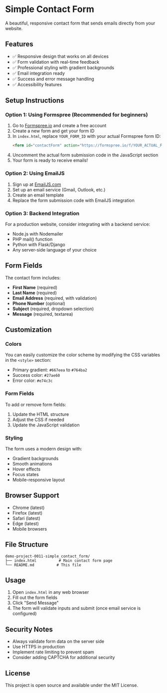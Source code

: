 # Simple Contact Form

A beautiful, responsive contact form that sends emails directly from your website.

## Features

- ✅ Responsive design that works on all devices
- ✅ Form validation with real-time feedback
- ✅ Professional styling with gradient backgrounds
- ✅ Email integration ready
- ✅ Success and error message handling
- ✅ Accessibility features

## Setup Instructions

### Option 1: Using Formspree (Recommended for beginners)

1. Go to [Formspree.io](https://formspree.io/) and create a free account
2. Create a new form and get your form ID
3. In `index.html`, replace `YOUR_FORM_ID` with your actual Formspree form ID:
   ```html
   <form id="contactForm" action="https://formspree.io/f/YOUR_ACTUAL_FORM_ID" method="POST">
   ```
4. Uncomment the actual form submission code in the JavaScript section
5. Your form is ready to receive emails!

### Option 2: Using EmailJS

1. Sign up at [EmailJS.com](https://www.emailjs.com/)
2. Set up an email service (Gmail, Outlook, etc.)
3. Create an email template
4. Replace the form submission code with EmailJS integration

### Option 3: Backend Integration

For a production website, consider integrating with a backend service:
- Node.js with Nodemailer
- PHP mail() function
- Python with Flask/Django
- Any server-side language of your choice

## Form Fields

The contact form includes:
- **First Name** (required)
- **Last Name** (required)
- **Email Address** (required, with validation)
- **Phone Number** (optional)
- **Subject** (required, dropdown selection)
- **Message** (required, textarea)

## Customization

### Colors
You can easily customize the color scheme by modifying the CSS variables in the `<style>` section:
- Primary gradient: `#667eea` to `#764ba2`
- Success color: `#27ae60`
- Error color: `#e74c3c`

### Form Fields
To add or remove form fields:
1. Update the HTML structure
2. Adjust the CSS if needed
3. Update the JavaScript validation

### Styling
The form uses a modern design with:
- Gradient backgrounds
- Smooth animations
- Hover effects
- Focus states
- Mobile-responsive layout

## Browser Support

- Chrome (latest)
- Firefox (latest)
- Safari (latest)
- Edge (latest)
- Mobile browsers

## File Structure

```
demo-project-0011-simple_contact_form/
├── index.html          # Main contact form page
└── README.md          # This file
```

## Usage

1. Open `index.html` in any web browser
2. Fill out the form fields
3. Click "Send Message"
4. The form will validate inputs and submit (once email service is configured)

## Security Notes

- Always validate form data on the server side
- Use HTTPS in production
- Implement rate limiting to prevent spam
- Consider adding CAPTCHA for additional security

## License

This project is open source and available under the MIT License.

